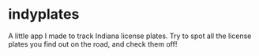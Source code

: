 # indyplates
A little app I made to track Indiana license plates. Try to spot all the license plates you find out on the road, and check them off!
